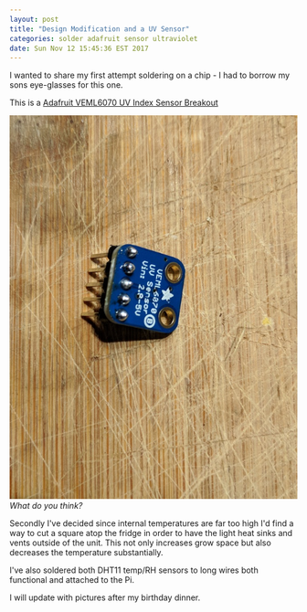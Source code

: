 ```yaml
---
layout: post
title: "Design Modification and a UV Sensor"
categories: solder adafruit sensor ultraviolet
date: Sun Nov 12 15:45:36 EST 2017
---
```


I wanted to share my first attempt soldering on a chip - I had to borrow my sons eye-glasses for this one.

This is a <a target="_blank" href="https://www.amazon.ca/gp/product/B01K9GT4WE/ref=as_li_tl?ie=UTF8&camp=15121&creative=330641&creativeASIN=B01K9GT4WE&linkCode=as2&tag=chlorobot-20&linkId=3266b993f62cf9badbedf3d121ab7e67">Adafruit VEML6070 UV Index Sensor Breakout</a><img src="//ir-ca.amazon-adsystem.com/e/ir?t=chlorobot-20&l=am2&o=15&a=B01K9GT4WE" width="1" height="1" border="0" alt="" style="border:none !important; margin:0px !important;" />

<img src="/images/fulls/uv.jpg"  class="fit image "/>
<em>What do you think?</em>


Secondly I've decided since internal temperatures are far too high I'd find a way to cut a square atop the fridge
in order to have the light heat sinks and vents outside of the unit.  This not only increases grow space but also
decreases the temperature substantially.

I've also soldered both DHT11 temp/RH sensors to long wires both functional and attached to the Pi.

I will update with pictures after my birthday dinner.
